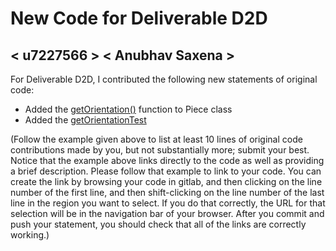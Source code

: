 # New Code for Deliverable D2D

## < u7227566 > < Anubhav Saxena >

For Deliverable D2D, I contributed the following new statements of original code:

- Added the [getOrientation()](https://gitlab.cecs.anu.edu.au/u7313467/comp1140-ass2-tue09q/-/blob/modifying_pieces_class/src/comp1140/ass2/core/Piece.java#L49-132) function to Piece class
- Added the [getOrientationTest](https://gitlab.cecs.anu.edu.au/u7313467/comp1140-ass2-tue09q/-/blob/master/tests/comp1140/ass2/getOrientationTest.java)

(Follow the example given above to list at least 10 lines of original code contributions made by you, but not substantially more; submit your best. Notice that the example above links directly to the code as well as providing a brief description.   Please follow that example to link to your code.  You can create the link by browsing your code in gitlab, and then clicking on the line number of the first line, and then shift-clicking on the line number of the last line in the region you want to select.  If you do that correctly, the URL for that selection will be in the navigation bar of your browser.  After you commit and push your statement, you should check that all of the links are correctly working.)
